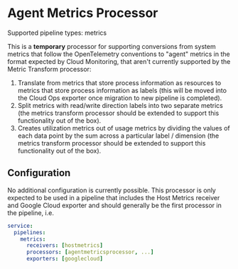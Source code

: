 # Agent Metrics Processor

Supported pipeline types: metrics

This is a **temporary** processor for supporting conversions from system metrics
that follow the OpenTelemetry conventions to "agent" metrics in the format
expected by Cloud Monitoring, that aren't currently supported by the Metric
Transform processor:

1. Translate from metrics that store process information as resources to metrics
   that store process information as labels (this will be moved into the Cloud
   Ops exporter once migration to new pipeline is completed).
2. Split metrics with read/write direction labels into two separate metrics (the
   metrics transform processor should be extended to support this functionality
   out of the box).
3. Creates utilization metrics out of usage metrics by dividing the values of
   each data point by the sum across a particular label / dimension (the
   metrics transform processor should be extended to support this functionality
   out of the box).

## Configuration

No additional configuration is currently possible. This processor is only expected
to be used in a pipeline that includes the Host Metrics receiver and Google Cloud
exporter and should generally be the first processor in the pipeline, i.e.

```yaml
service:
  pipelines:
    metrics:
      receivers: [hostmetrics]
      processors: [agentmetricsprocessor, ...]
      exporters: [googlecloud]
```
